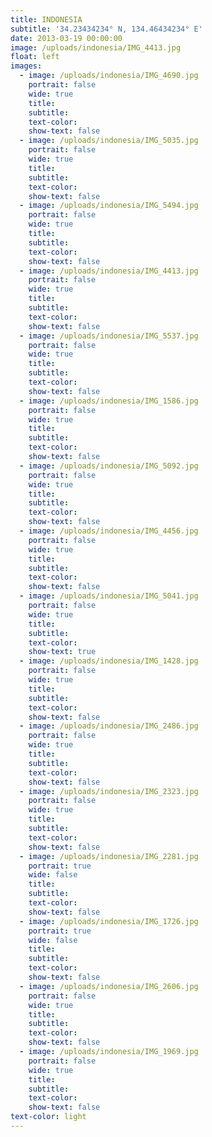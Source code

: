 ```yaml
---
title: INDONESIA
subtitle: '34.23434234° N, 134.46434234° E'
date: 2013-03-19 00:00:00
image: /uploads/indonesia/IMG_4413.jpg
float: left
images:
  - image: /uploads/indonesia/IMG_4690.jpg
    portrait: false
    wide: true
    title:
    subtitle:
    text-color:
    show-text: false
  - image: /uploads/indonesia/IMG_5035.jpg
    portrait: false
    wide: true
    title:
    subtitle:
    text-color:
    show-text: false
  - image: /uploads/indonesia/IMG_5494.jpg
    portrait: false
    wide: true
    title:
    subtitle:
    text-color:
    show-text: false
  - image: /uploads/indonesia/IMG_4413.jpg
    portrait: false
    wide: true
    title:
    subtitle:
    text-color:
    show-text: false
  - image: /uploads/indonesia/IMG_5537.jpg
    portrait: false
    wide: true
    title:
    subtitle:
    text-color:
    show-text: false
  - image: /uploads/indonesia/IMG_1586.jpg
    portrait: false
    wide: true
    title:
    subtitle:
    text-color:
    show-text: false
  - image: /uploads/indonesia/IMG_5092.jpg
    portrait: false
    wide: true
    title:
    subtitle:
    text-color:
    show-text: false
  - image: /uploads/indonesia/IMG_4456.jpg
    portrait: false
    wide: true
    title:
    subtitle:
    text-color:
    show-text: false
  - image: /uploads/indonesia/IMG_5041.jpg
    portrait: false
    wide: true
    title:
    subtitle:
    text-color:
    show-text: true
  - image: /uploads/indonesia/IMG_1428.jpg
    portrait: false
    wide: true
    title:
    subtitle:
    text-color:
    show-text: false
  - image: /uploads/indonesia/IMG_2486.jpg
    portrait: false
    wide: true
    title:
    subtitle:
    text-color:
    show-text: false
  - image: /uploads/indonesia/IMG_2323.jpg
    portrait: false
    wide: true
    title:
    subtitle:
    text-color:
    show-text: false
  - image: /uploads/indonesia/IMG_2281.jpg
    portrait: true
    wide: false
    title:
    subtitle:
    text-color:
    show-text: false
  - image: /uploads/indonesia/IMG_1726.jpg
    portrait: true
    wide: false
    title:
    subtitle:
    text-color:
    show-text: false
  - image: /uploads/indonesia/IMG_2606.jpg
    portrait: false
    wide: true
    title:
    subtitle:
    text-color:
    show-text: false
  - image: /uploads/indonesia/IMG_1969.jpg
    portrait: false
    wide: true
    title:
    subtitle:
    text-color:
    show-text: false
text-color: light
---
```



